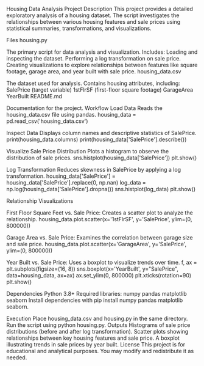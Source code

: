 Housing Data Analysis Project
Description
This project provides a detailed exploratory analysis of a housing dataset. The script investigates the relationships between various housing features and sale prices using statistical summaries, transformations, and visualizations.

Files
housing.py

The primary script for data analysis and visualization.
Includes:
Loading and inspecting the dataset.
Performing a log transformation on sale price.
Creating visualizations to explore relationships between features like square footage, garage area, and year built with sale price.
housing_data.csv

The dataset used for analysis.
Contains housing attributes, including:
SalePrice (target variable)
1stFlrSF (first-floor square footage)
GarageArea
YearBuilt
README.md

Documentation for the project.
Workflow
Load Data Reads the housing_data.csv file using pandas. housing_data = pd.read_csv('housing_data.csv')

Inspect Data Displays column names and descriptive statistics of SalePrice. print(housing_data.columns) print(housing_data['SalePrice'].describe())

Visualize Sale Price Distribution Plots a histogram to observe the distribution of sale prices. sns.histplot(housing_data['SalePrice']) plt.show()

Log Transformation Reduces skewness in SalePrice by applying a log transformation. housing_data['SalePrice'] = housing_data['SalePrice'].replace(0, np.nan) log_data = np.log(housing_data['SalePrice'].dropna()) sns.histplot(log_data) plt.show()

Relationship Visualizations

First Floor Square Feet vs. Sale Price: Creates a scatter plot to analyze the relationship. housing_data.plot.scatter(x='1stFlrSF', y='SalePrice', ylim=(0, 800000))

Garage Area vs. Sale Price: Examines the correlation between garage size and sale price. housing_data.plot.scatter(x='GarageArea', y='SalePrice', ylim=(0, 800000))

Year Built vs. Sale Price: Uses a boxplot to visualize trends over time. f, ax = plt.subplots(figsize=(16, 8)) sns.boxplot(x='YearBuilt', y="SalePrice", data=housing_data, ax=ax) ax.set_ylim(0, 800000) plt.xticks(rotation=90) plt.show()

Dependencies
Python 3.8+
Required libraries:
numpy
pandas
matplotlib
seaborn
Install dependencies with pip install numpy pandas matplotlib seaborn.

Execution
Place housing_data.csv and housing.py in the same directory.
Run the script using python housing.py.
Outputs
Histograms of sale price distributions (before and after log transformation).
Scatter plots showing relationships between key housing features and sale price.
A boxplot illustrating trends in sale prices by year built.
License
This project is for educational and analytical purposes. You may modify and redistribute it as needed.
